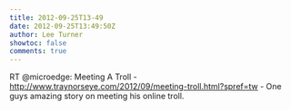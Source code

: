 ```yaml
---
title: 2012-09-25T13-49
date: 2012-09-25T13:49:50Z
author: Lee Turner
showtoc: false
comments: true
---
```


RT @microedge: Meeting A Troll - http://www.traynorseye.com/2012/09/meeting-troll.html?spref=tw - One guys amazing story on meeting his online troll.

